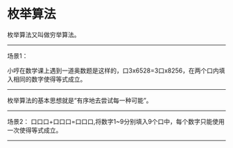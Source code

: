 # 枚举算法

枚举算法又叫做穷举算法。

-----

场景1：

小哼在数学课上遇到一道奥数题是这样的，口3x6528=3口x8256，在两个口内填入相同的数字使得等式成立。

-----

枚举算法的基本思想就是“有序地去尝试每一种可能”。

-----

场景2：
口口口+口口口=口口口,将数字1~9分别填入9个口中，每个数字只能使用一次使得等式成立。

-----